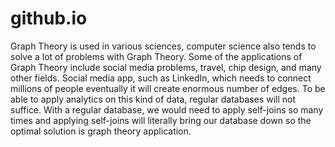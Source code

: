 # github.io

Graph Theory is used in various sciences, computer science also tends to solve a lot of problems with
Graph Theory. Some of the applications of Graph Theory include social media problems, travel, chip design,
and many other fields.
Social media app, such as LinkedIn, which needs to connect millions of people eventually it will create
enormous number of edges. To be able to apply analytics on this kind of data, regular databases will not
suffice. With a regular database, we would need to apply self-joins so many times and applying self-joins will
literally bring our database down so the optimal solution is graph theory application.
